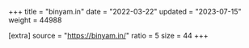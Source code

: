 +++
title = "binyam.in"
date = "2022-03-22"
updated = "2023-07-15"
weight = 44988

[extra]
source = "https://binyam.in/"
ratio = 5
size = 44
+++
